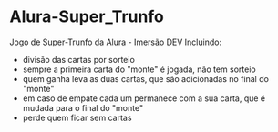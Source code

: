 # Alura-Super_Trunfo
Jogo de Super-Trunfo da Alura - Imersão DEV
Incluindo:
- divisão das cartas por sorteio
- sempre a primeira carta do "monte" é jogada, não tem sorteio
- quem ganha leva as duas cartas, que são adicionadas no final do "monte"
- em caso de empate cada um permanece com a sua carta, que é mudada para o final do "monte"
- perde quem ficar sem cartas
